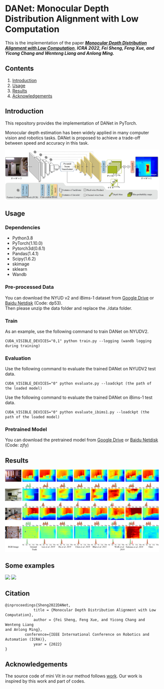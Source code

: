 # DANet: Monocular Depth Distribution Alignment with Low Computation
This is the implementation of the paper [***Monocular Depth Distribution Alignment with Low Computation***](https://arxiv.org/abs/2203.04538), ***ICRA 2022, Fei Sheng, Feng Xue, and Yicong Chang and Wenteng Liang
and Anlong Ming.***


## Contents
1. [Introduction](#introduction)<br>
2. [Usage](#usage)<br>
3. [Results](#Results)<br>
4. [Acknowledgements](#Acknowledgements)<br>

## Introduction
This repository provides the implementation of DANet in PyTorch.

Monocular depth estimation has been widely applied in many computer vision and robotics tasks. DANet is proposed to achieve a trade-off between speed and accuracy in this task.

![figure](./images/overview.jpg)


## Usage

### Dependencies
- Python3.8
- PyTorch(1.10.0)
- Pytorch3d(0.6.1)
- Pandas(1.4.1)
- Scipy(1.6.2)
- skimage
- sklearn
- Wandb

### Pre-processed Data
You can download the NYUD v2 and iBims-1 dataset from [Google Drive](https://drive.google.com) or 
[Baidu Netdisk](https://pan.baidu.com/s/1z5J4BPqdqWxqg4PEzlJuIA?pwd=dp53) (Code: dp53).  
Then please unzip the data folder and replace the ./data folder.

### Train
As an example, use the following command to train DANet on NYUDV2.<br>

	CUDA_VISIBLE_DEVICES="0,1" python train.py --logging (wandb logging during training)
						
### Evaluation
Use the following command to evaluate the trained DANet on NYUDV2 test data.<br>

	CUDA_VISIBLE_DEVICES="0" python evaluate.py --loadckpt (the path of the loaded model)

Use the following command to evaluate the trained DANet on iBims-1 test data.<br>

	CUDA_VISIBLE_DEVICES="0" python evaluate_ibims1.py --loadckpt (the path of the loaded model)
### Pretrained Model
You can download the pretrained model from
[Google Drive](https://drive.google.com/file/d/1SJ-JZz3ScAkpgKfRpUWGfZQF-DswsNLM/view?usp=sharing) or 
[Baidu Netdisk](https://pan.baidu.com/s/1xg5qY8eNK0F1uto7Pkwfxg?pwd=zjfy) (Code: zjfy)

## Results
![](./images/comparison.jpg)
## Some examples
![](./examples/1.gif)
![](./examples/2.gif)

## Citation
```
@inproceedings{Sheng2022DANet,
             title = {Monocular Depth Distribution Alignment with Low Computation},
             author = {Fei Sheng, Feng Xue, and Yicong Chang and Wenteng Liang
and Anlong Ming},
	     conference={IEEE International Conference on Robotics and Automation (ICRA)},
             year = {2022}   
} 
```
## Acknowledgements
The source code of mini Vit in our method follows [work](https://github.com/shariqfarooq123/AdaBins). Our work is inspired by this work and part of codes.
	
